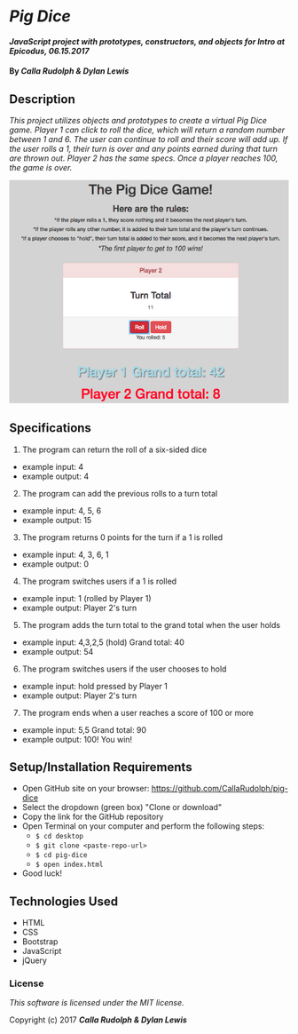 # _Pig Dice_

#### _JavaScript project with prototypes, constructors, and objects for Intro at Epicodus, 06.15.2017_

#### By _**Calla Rudolph & Dylan Lewis**_

## Description

_This project utilizes objects and prototypes to create a virtual Pig Dice game. Player 1 can click to roll the dice, which will return a random number between 1 and 6. The user can continue to roll and their score will add up. If the user rolls a 1, their turn is over and any points earned during that turn are thrown out. Player 2 has the same specs. Once a player reaches 100, the game is over._

![Game](css/img/screenshot.png)

## Specifications

1. The program can return the roll of a six-sided dice
  - example input: 4
  - example output: 4

2. The program can add the previous rolls to a turn total
  - example input: 4, 5, 6
  - example output: 15

3. The program returns 0 points for the turn if a 1 is rolled
  - example input: 4, 3, 6, 1
  - example output: 0

4. The program switches users if a 1 is rolled
  - example input: 1 (rolled by Player 1)
  - example output: Player 2's turn

5. The program adds the turn total to the grand total when the user holds
  - example input: 4,3,2,5 (hold) Grand total: 40
  - example output: 54

6. The program switches users if the user chooses to hold
  - example input: hold pressed by Player 1
  - example output: Player 2's turn

7. The program ends when a user reaches a score of 100 or more
  - example input: 5,5 Grand total: 90
  - example output: 100! You win!

## Setup/Installation Requirements

* Open GitHub site on your browser: https://github.com/CallaRudolph/pig-dice
* Select the dropdown (green box) "Clone or download"
* Copy the link for the GitHub repository
* Open Terminal on your computer and perform the following steps:
  * `$ cd desktop`
  * `$ git clone <paste-repo-url>`
  * `$ cd pig-dice`
  * `$ open index.html`
* Good luck!

## Technologies Used

* HTML
* CSS
* Bootstrap
* JavaScript
* jQuery

### License

_This software is licensed under the MIT license._

Copyright (c) 2017 **_Calla Rudolph & Dylan Lewis_**
